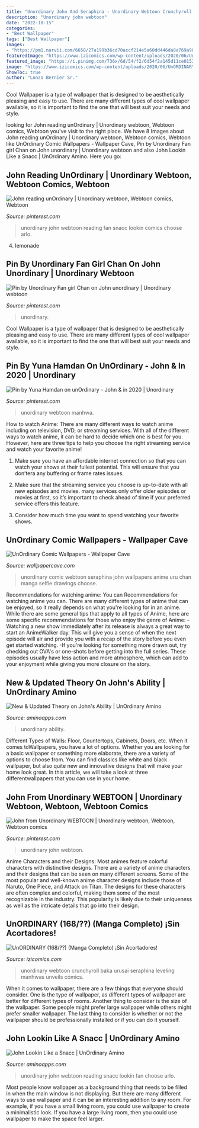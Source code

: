 ```yaml
---
title: "Unordinary John And Seraphina - Unordinary Webtoon Crunchyroll Baka Urusai Seraphina Leveling Manhwas Unveils Cómics"
description: "Unordinary john webtoon"
date: "2022-10-15"
categories:
- "Best Wallpaper"
tags: ["Best Wallpaper"]
images:
- "https://pm1.narvii.com/6658/27a199b36cd70accf214e5a60dd446da8a769a90_hq.jpg"
featuredImage: "https://www.izicomics.com/wp-content/uploads/2020/06/UnORDINARY-manga-768x593.jpg"
featured_image: "https://i.pinimg.com/736x/6d/54/f2/6d54f2a145d11ce01535c7c0b05b33ea.jpg"
image: "https://www.izicomics.com/wp-content/uploads/2020/06/UnORDINARY-manga-768x593.jpg"
ShowToc: true
author: "Lonzo Bernier Sr."
---
```



Cool Wallpaper is a type of wallpaper that is designed to be aesthetically pleasing and easy to use. There are many different types of cool wallpaper available, so it is important to find the one that will best suit your needs and style.

	

		
looking for John reading unOrdinary | Unordinary webtoon, Webtoon comics, Webtoon you've visit to the right place. We have 8 Images about John reading unOrdinary | Unordinary webtoon, Webtoon comics, Webtoon like UnOrdinary Comic Wallpapers - Wallpaper Cave, Pin by Unordinary Fan girl Chan on John unordinary | Unordinary webtoon and also John Lookin Like a Snacc | UnOrdinary Amino. Here you go:
		
    
## John Reading UnOrdinary | Unordinary Webtoon, Webtoon Comics, Webtoon

<img loading=lazy src="https://i.pinimg.com/736x/80/43/2e/80432e672c8746888653e08597fb1b48.jpg" onerror="this.onerror=null;this.src='https://tse2.mm.bing.net/th?id=OIP.C5DllBG0T8OXweamcF1_YQHaJC&amp;pid=15.1';" alt="John reading unOrdinary | Unordinary webtoon, Webtoon comics, Webtoon">

_Source: pinterest.com_

>unordinary john webtoon reading fan snacc lookin comics choose arlo. 

	

4. lemonade 

    
## Pin By Unordinary Fan Girl Chan On John Unordinary | Unordinary Webtoon

<img loading=lazy src="https://i.pinimg.com/736x/68/6f/80/686f80c873ee2523a0c1a22220be0e8c.jpg" onerror="this.onerror=null;this.src='https://tse4.mm.bing.net/th?id=OIP.q1T-Her1ESq9iAchqV_ASQHaJN&amp;pid=15.1';" alt="Pin by Unordinary Fan girl Chan on John unordinary | Unordinary webtoon">

_Source: pinterest.com_

>unordinary. 

	

Cool Wallpaper is a type of wallpaper that is designed to be aesthetically pleasing and easy to use. There are many different types of cool wallpaper available, so it is important to find the one that will best suit your needs and style.

    
## Pin By Yuna Hamdan On UnOrdinary - John &amp; In 2020 | Unordinary

<img loading=lazy src="https://i.pinimg.com/originals/2b/15/14/2b1514aba22e32c546e1b31741d7dced.jpg" onerror="this.onerror=null;this.src='https://tse2.mm.bing.net/th?id=OIP.eBRE-86ZCW8YqndcG_vSyQHaFx&amp;pid=15.1';" alt="Pin by Yuna Hamdan on unOrdinary - John &amp; in 2020 | Unordinary">

_Source: pinterest.com_

>unordinary webtoon manhwa. 

	

How to watch Anime: There are many different ways to watch anime including on television, DVD, or streaming services.
With all of the different ways to watch anime, it can be hard to decide which one is best for you. However, here are three tips to help you choose the right streaming service and watch your favorite anime!
1. Make sure you have an affordable internet connection so that you can watch your shows at their fullest potential. This will ensure that you don’tera any buffering or frame rates issues.

2. Make sure that the streaming service you choose is up-to-date with all new episodes and movies. many services only offer older episodes or movies at first, so it’s important to check ahead of time if your preferred service offers this feature.

3. Consider how much time you want to spend watching your favorite shows.

    
## UnOrdinary Comic Wallpapers - Wallpaper Cave

<img loading=lazy src="https://wallpapercave.com/wp/wp2146109.jpg" onerror="this.onerror=null;this.src='https://tse1.mm.bing.net/th?id=OIP.m1AE5SfbuySQITdNF_74zAHaJl&amp;pid=15.1';" alt="UnOrdinary Comic Wallpapers - Wallpaper Cave">

_Source: wallpapercave.com_

>unordinary comic webtoon seraphina john wallpapers anime uru chan manga selfie drawings choose. 

	

Recommendations for watching anime: You can
Recommendations for watching anime you can. There are many different types of anime that can be enjoyed, so it really depends on what you're looking for in an anime. While there are some general tips that apply to all types of Anime, here are some specific recommendations for those who enjoy the genre of Anime: 
-Watching a new show immediately after its release is always a great way to start an AnimeWalker day. This will give you a sense of when the next episode will air and provide you with a recap of the story before you even get started watching. 
-If you're looking for something more drawn out, try checking out OVA's or one-shots before getting into the full series. These episodes usually have less action and more atmosphere, which can add to your enjoyment while giving you more closure on the story.

    
## New &amp; Updated Theory On John&#039;s Ability | UnOrdinary Amino

<img loading=lazy src="https://pm1.narvii.com/6658/27a199b36cd70accf214e5a60dd446da8a769a90_hq.jpg" onerror="this.onerror=null;this.src='https://tse2.mm.bing.net/th?id=OIP.NHe5icT0MZeBOJdBlDfpKgHaNK&amp;pid=15.1';" alt="New &amp; Updated Theory on John&#039;s Ability | UnOrdinary Amino">

_Source: aminoapps.com_

>unordinary ability. 

	

Different Types of Walls: Floor, Countertops, Cabinets, Doors, etc.
When it comes toWallpapers, you have a lot of options. Whether you are looking for a basic wallpaper or something more elaborate, there are a variety of options to choose from. You can find classics like white and black wallpaper, but also quite new and innovative designs that will make your home look great. In this article, we will take a look at three differentwallpapers that you can use in your home.

    
## John From Unordinary WEBTOON | Unordinary Webtoon, Webtoon, Webtoon Comics

<img loading=lazy src="https://i.pinimg.com/736x/6d/54/f2/6d54f2a145d11ce01535c7c0b05b33ea.jpg" onerror="this.onerror=null;this.src='https://tse3.mm.bing.net/th?id=OIP.KFKkTs04ocyxrNlpZENV6AHaJk&amp;pid=15.1';" alt="John from Unordinary WEBTOON | Unordinary webtoon, Webtoon, Webtoon comics">

_Source: pinterest.com_

>unordinary john webtoon. 

	

Anime Characters and their Designs: Most animes feature colorful characters with distinctive designs.
There are a variety of anime characters and their designs that can be seen on many different screens. Some of the most popular and well-known anime character designs include those of Naruto, One Piece, and Attack on Titan. The designs for these characters are often complex and colorful, making them some of the most recognizable in the industry. This popularity is likely due to their uniqueness as well as the intricate details that go into their design.

    
## UnORDINARY (168/??) (Manga Completo) ¡Sin Acortadores!

<img loading=lazy src="https://www.izicomics.com/wp-content/uploads/2020/06/UnORDINARY-manga-768x593.jpg" onerror="this.onerror=null;this.src='https://tse2.mm.bing.net/th?id=OIP.VzxWNhgFOrQR5vhYUqxM_wHaFt&amp;pid=15.1';" alt="UnORDINARY (168/??) (Manga Completo) ¡Sin Acortadores!">

_Source: izicomics.com_

>unordinary webtoon crunchyroll baka urusai seraphina leveling manhwas unveils cómics. 

	

When it comes to wallpaper, there are a few things that everyone should consider. One is the type of wallpaper, as different types of wallpaper are better for different types of rooms. Another thing to consider is the size of the wallpaper. Some people might prefer large wallpaper while others might prefer smaller wallpaper. The last thing to consider is whether or not the wallpaper should be professionally installed or if you can do it yourself.

    
## John Lookin Like A Snacc | UnOrdinary Amino

<img loading=lazy src="http://pm1.narvii.com/7176/8ee39ad128156f1a90428184bb922128e5508a53r1-828-972v2_uhq.jpg" onerror="this.onerror=null;this.src='https://tse2.mm.bing.net/th?id=OIP.p2H_9cs0VPbwp5RuubNtXgHaIs&amp;pid=15.1';" alt="John Lookin Like a Snacc | UnOrdinary Amino">

_Source: aminoapps.com_

>unordinary john webtoon reading snacc lookin fan choose arlo. 

	

Most people know wallpaper as a background thing that needs to be filled in when the main window is not displaying. But there are many different ways to use wallpaper and it can be an interesting addition to any room. For example, if you have a small living room, you could use wallpaper to create a minimalistic look. If you have a large living room, then you could use wallpaper to make the space feel larger.

